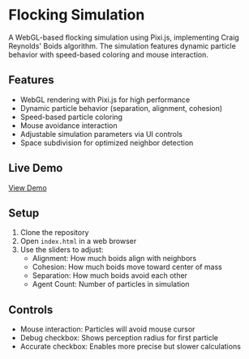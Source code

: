 # Flocking Simulation

A WebGL-based flocking simulation using Pixi.js, implementing Craig Reynolds' Boids algorithm. The simulation features dynamic particle behavior with speed-based coloring and mouse interaction.

## Features
- WebGL rendering with Pixi.js for high performance
- Dynamic particle behavior (separation, alignment, cohesion)
- Speed-based particle coloring
- Mouse avoidance interaction
- Adjustable simulation parameters via UI controls
- Space subdivision for optimized neighbor detection

## Live Demo
[View Demo](https://igorsafonov.github.io/three-rapier-simulation/)

## Setup
1. Clone the repository
2. Open `index.html` in a web browser
3. Use the sliders to adjust:
   - Alignment: How much boids align with neighbors
   - Cohesion: How much boids move toward center of mass
   - Separation: How much boids avoid each other
   - Agent Count: Number of particles in simulation

## Controls
- Mouse interaction: Particles will avoid mouse cursor
- Debug checkbox: Shows perception radius for first particle
- Accurate checkbox: Enables more precise but slower calculations 